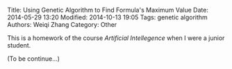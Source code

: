 Title: Using Genetic Algorithm to Find Formula's Maximum Value
Date: 2014-05-29 13:20
Modified: 2014-10-13 19:05
Tags: genetic algorithm
Authors: Weiqi Zhang
Category: Other

This is a homework of the course *Artificial Intellegence* when I were a junior student.

(To be continue...)

